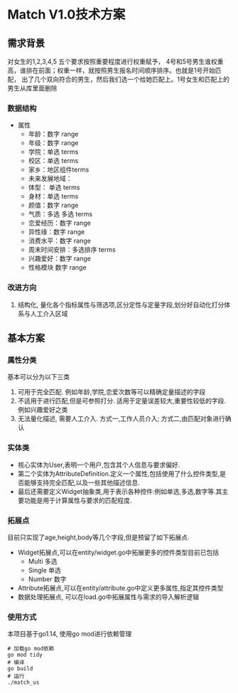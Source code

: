 # Match V1.0技术方案
## 需求背景
对女生的1,2,3,4,5   五个要求按照重要程度进行权重赋予，   4号和5号男生谁权重高，谁排在前面；权重一样，就按照男生报名时间顺序排序。也就是1号开始匹配， 出了几个双向符合的男生，然后我们选一个给她匹配上。1号女生和匹配上的男生从库里面删除
### 数据结构
- 属性
  - 年龄：数字 range
  - 年级：数字 range
  - 学院：单选 terms
  - 校区：单选 terms
  - 家乡：地区组件terms
  - 未来发展地域：
  - 体型： 单选 terms
  - 身材：单选 terms
  - 颜值：数字 range
  - 气质：多选 多选 terms
  - 恋爱经历：数字 range
  - 异性缘：数字 range
  - 消费水平：数字 range
  - 周末时间安排：多选排序 terms
  - 兴趣爱好：数字 range
  - 性格模块 数字 range
  
### 改进方向
1. 结构化, 量化各个指标属性与筛选项,区分定性与定量字段,划分好自动化打分体系与人工介入区域

## 基本方案
### 属性分类
基本可以分为以下三类
1. 可用于完全匹配. 例如年龄,学院,恋爱次数等可以精确定量描述的字段
2. 不适用于进行匹配,但是可参照打分. 适用于定量误差较大,重要性较低的字段. 例如兴趣爱好之类
3. 无法量化描述, 需要人工介入. 方式一,工作人员介入; 方式二,由匹配对象进行确认

### 实体类
- 核心实体为User,表明一个用户,包含其个人信息与要求偏好.
- 第二个实体为AttributeDefinition.定义一个属性,包括使用了什么控件类型,是否能够支持完全匹配,以及一些其他描述信息.
- 最后还需要定义Widget抽象类,用于表示各种控件:例如单选,多选,数字等.其主要功能是用于计算属性与要求的匹配程度.

### 拓展点
目前只实现了age,height,body等几个字段,但是预留了如下拓展点.
- Widget拓展点,可以在entity/widget.go中拓展更多的控件类型目前已包括
    - Multi 多选
    - Single 单选
    - Number 数字
- Attribute拓展点,可以在entity/attribute.go中定义更多属性,指定其控件类型
- 数据处理拓展点, 可以在load.go中拓展属性与需求的导入解析逻辑

### 使用方式
本项目基于go1.14, 使用go mod进行依赖管理
 ```shell script
# 加载go mod依赖
go mod tidy
# 编译
go build
# 运行
./match_us
```
